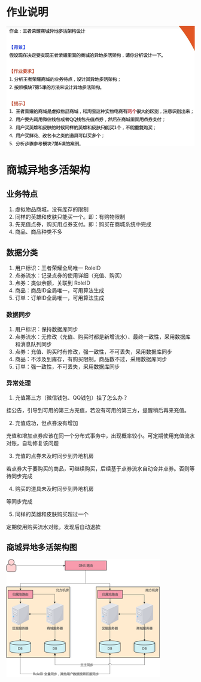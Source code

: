 # 作业说明

<img src="作业.png" alt="作业" style="zoom:60%;" />

# 商城异地多活架构

## 业务特点

1. 虚拟物品商城，没有库存的限制
2. 同样的英雄和皮肤只能买一个。即：有购物限制
3. 先充值点券，购买用点券支付。即：购买在商城系统中完成
4. 商品、商品种类不多

## 数据分类

1. 用户标识：王者荣耀全局唯一 RoleID
1. 点券流水：记录点券的使用详细（充值、购买）
1. 点券：类似余额，关联到 RoleID
1. 商品：商品ID全局唯一，可用算法生成
1. 订单：订单ID全局唯一，可用算法生成

### 数据同步

1. 用户标识：保持数据库同步
2. 点券流水：无修改（充值、购买时都是新增流水）、最终一致性，采用数据库和消息队列同步
3. 点券：充值、购买时有修改，强一致性，不可丢失，采用数据库同步
4. 商品：不涉及到库存，有购买限制。商品数不过，采用数据库同步
5. 订单：强一致性，不可丢失，采用数据库同步

### 异常处理

1. 充值第三方（微信钱包、QQ钱包）挂了怎么办？

挂公告，引导到可用的第三方充值，若没有可用的第三方，提醒稍后再来充值。

2. 充值成功，但点券没有增加

充值和增加点券应该在同一个分布式事务中，出现概率较小。可定期使用充值流水对账，自动修复该问题

3. 充值的点券未及时同步到异地机房

若点券大于要购买的商品，可继续购买，后续基于点券流水自动合并点券。否则等待同步完成

4. 购买的道具未及时同步到异地机房

等同步完成

5. 同样的英雄和皮肤购买超过一个

定期使用购买流水对账，发现后自动退款

## 商城异地多活架构图

<img src="架构.png" alt="架构" style="zoom:40%;" />